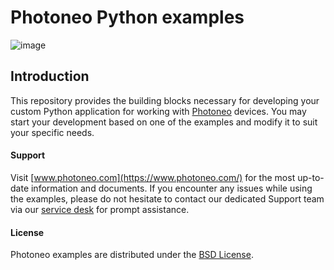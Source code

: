 # Photoneo Python examples
![image](https://photoneo.com/files/dw/dw/github/Personal_Linkedin_banner_v2.png)

## Introduction
This repository provides the building blocks necessary for developing your custom Python application for working with [Photoneo](https://www.photoneo.com/) devices. 
You may start your development based on one of the examples and modify it to suit your specific needs. 

#### Support
Visit [www.photoneo.com](https://www.photoneo.com/) for the most up-to-date information and documents. If you encounter any issues while using the examples, please do not hesitate to contact our dedicated Support team via our [service desk](https://photoneo.atlassian.net/servicedesk/customer/portal/3/group/3/create/15) for prompt assistance.

#### License
Photoneo examples are distributed under the [BSD License](https://github.com/photoneo-3d/photoneo-python-examples/blob/main/LICENSE).

